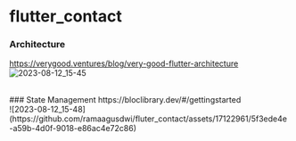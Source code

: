 # flutter_contact

### Architecture <br>
https://verygood.ventures/blog/very-good-flutter-architecture <br>
![2023-08-12_15-45](https://github.com/ramaagusdwi/fluter_contact/assets/17122961/90dabc55-400a-4ff6-9625-1ef6feff33ee)

<br>
### State Management
https://bloclibrary.dev/#/gettingstarted <br>
![2023-08-12_15-48](https://github.com/ramaagusdwi/fluter_contact/assets/17122961/5f3ede4e-a59b-4d0f-9018-e86ac4e72c86)

